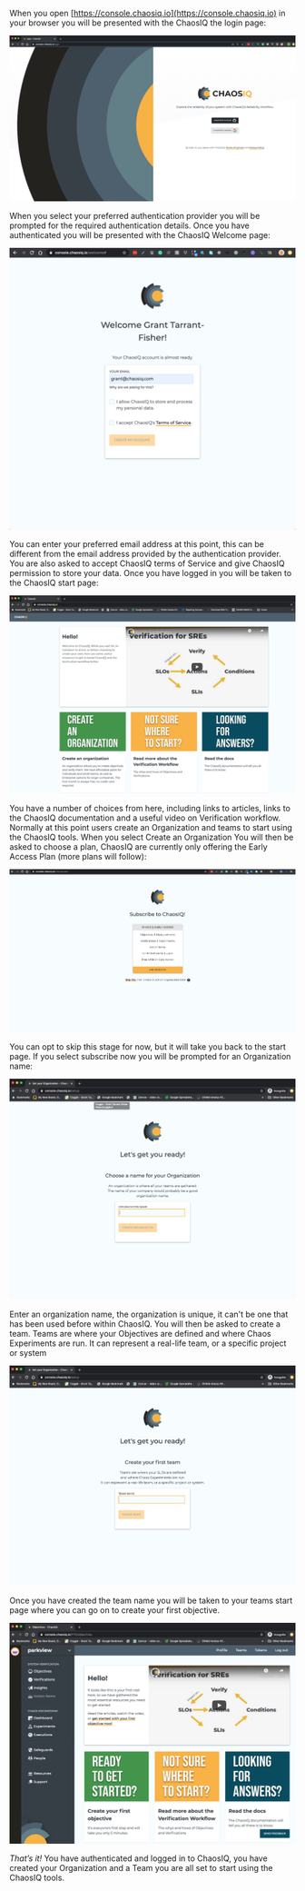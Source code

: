 When you open [https://console.chaosiq.io](https://console.chaosiq.io) in your browser you will be presented with the ChaosIQ the login page:

![Login Page][login-page]

When you select your preferred authentication provider you will be prompted for the required authentication details. Once you have authenticated you will be presented with the ChaosIQ Welcome page:

![Welcome Page][welcome-page]

You can enter your preferred email address at this point, this can be different from the email address provided by the authentication provider. You are also asked to accept ChaosIQ terms of Service and give ChaosIQ permission to store your data.
Once you have logged in you will be taken to the ChaosIQ start page:

![Start Page][start-page]

You have a number of choices from here, including links to articles, links to the ChaosIQ documentation and a useful video on Verification workflow. Normally at this point users create an Organization and teams to start using the ChaosIQ tools. When you select Create an Organization You will then be asked to choose a plan, ChaosIQ are currently only offering the Early Access Plan (more plans will follow):

![Choose Plan][choose-plan]

You can opt to skip this stage for now, but it will take you back to the start page. If you select subscribe now you will be prompted for an Organization name:

![Organization Name][organization-name]

Enter an organization name, the organization is unique, it can't be one that has been used before within ChaosIQ. You will then be asked to create a team. Teams are where your Objectives are defined and where Chaos Experiments are run. It can represent a real-life team, or a specific project or system

![Team Name][team-name]

Once you have created the team name you will be taken to your teams start page where you can go on to create your first objective.


![Team Name][team-start-page]

*That’s it!* You have authenticated  and logged in to ChaosIQ, you have created your Organization and a Team you are all set to start using the ChaosIQ tools.

[start-page]: ./images/start-page.png
[login-page]: ./images/login-page.png
[welcome-page]: ./images/welcome-page.png
[choose-plan]: ./images/choose-plan.png
[organization-name]: ./images/organization-name.png
[team-name]: ./images/create-team-name.png
[team-start-page]: ./images/team-start-page.png